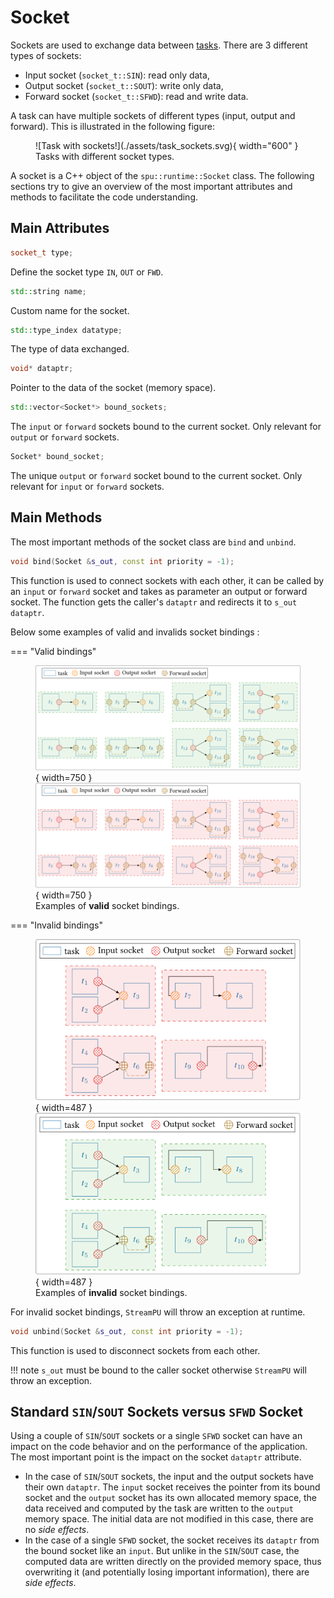 # Socket

Sockets are used to exchange data between [tasks](task.md). There are 3 
different types of sockets:

- Input socket (`socket_t::SIN`): read only data,
- Output socket (`socket_t::SOUT`): write only data,
- Forward socket (`socket_t::SFWD`): read and write data.

A task can have multiple sockets of different types (input, output and forward).
This is illustrated in the following figure:

<figure markdown>
  ![Task with sockets!](./assets/task_sockets.svg){ width="600" }
  <figcaption>Tasks with different socket types.</figcaption>
</figure>

A socket is a C++ object of the `spu::runtime::Socket` class. The following
sections try to give an overview of the most important attributes and methods
to facilitate the code understanding.


## Main Attributes

```cpp
socket_t type;
```
Define the socket type `IN`, `OUT` or `FWD`.

```cpp
std::string name;
```
Custom name for the socket.

```cpp
std::type_index datatype;
```
The type of data exchanged.

```cpp
void* dataptr;
```
Pointer to the data of the socket (memory space).

```cpp
std::vector<Socket*> bound_sockets;
```
The `input` or `forward` sockets bound to the current socket. Only relevant 
for `output` or `forward` sockets.

```cpp
Socket* bound_socket;
```
The unique `output` or `forward` socket bound to the current socket. Only
relevant for `input` or `forward` sockets.

## Main Methods

The most important methods of the socket class are `bind` and `unbind`.

```cpp
void bind(Socket &s_out, const int priority = -1);
```
This function is used to connect sockets with each other, it can be called by an
`input` or `forward` socket and takes as parameter an output or forward socket.
The function gets the caller's `dataptr` and redirects it to `s_out dataptr`.

Below some examples of valid and invalids socket bindings :

=== "Valid bindings"
    <figure markdown>
        ![Valid bindings](./assets/valid_bindings.svg#only-light){ width=750 }
        ![Valid bindings](./assets/valid_bindings_neg.svg#only-dark){ width=750 }
        <figcaption>Examples of **valid** socket bindings.</figcaption>
    </figure>

=== "Invalid bindings"
    <figure markdown>
        ![Invalid bindings](./assets/invalid_bindings.svg#only-light){ width=487 }
        ![Invalid bindings](./assets/invalid_bindings_neg.svg#only-dark){ width=487 }
        <figcaption>Examples of **invalid** socket bindings.</figcaption>
    </figure>

For invalid socket bindings, `StreamPU` will throw an exception at runtime.

```cpp
void unbind(Socket &s_out, const int priority = -1);
```
This function is used to disconnect sockets from each other. 

!!! note
    `s_out` must be bound to the caller socket otherwise `StreamPU` will
    throw an exception.

## Standard `SIN`/`SOUT` Sockets versus `SFWD` Socket

Using a couple of `SIN`/`SOUT` sockets or a single `SFWD` socket can have an 
impact on the code behavior and on the performance of the application. The most 
important point is the impact on the socket `dataptr` attribute.
 
- In the case of `SIN`/`SOUT` sockets, the input and the output sockets have 
  their own `dataptr`. The `input` socket receives the pointer from its bound 
  socket and the `output` socket has its own allocated memory space, the data 
  received and computed by the task are written to the `output` memory space. 
  The initial data are not modified in this case, there are no *side effects*.
- In the case of a single `SFWD` socket, the socket receives its `dataptr` from 
  the bound socket like an `input`. But unlike in the `SIN`/`SOUT` case, the 
  computed data are written directly on the provided memory space, thus 
  overwriting it (and potentially losing important information), there are 
  *side effects*.
